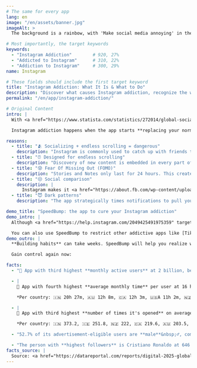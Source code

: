 ```yaml
---
# The same for every app
lang: en
image: "/en/assets/banner.jpg"
imageAlt: >
  The background is a rainbow, with 'Make social media annoying' in the middle using the font Comic Sans, and a badly drawn cat in the top right corner. It references the internet meme 'graphic design is my passion'.

# Most importantly, the target keywords
keywords:
  - "Instagram Addiction"        # 920, 27%
  - "Addicted to Instagram"      # 310, 22%
  - "Addiction to Instagram"     # 300, 29%
name: Instagram

# These fields should include the first target keyword
title: "Instagram Addiction: What It Is & What to Do"
description: "Discover what causes Instagram addiction, recognize the warning signs with our quiz, and learn how to beat the statistics with the app SpeedBump"
permalink: "/en/app/instagram-addiction/"

# Original Content
intro: |
  With <a href="https://www.statista.com/statistics/272014/global-social-networks-ranked-by-number-of-users/" target="_blank">2 billion users worldwide</a>, Instagram is particularly easy to get addicted to. This app can be essential to keep up with your friends and family, but it's too easy to lose track of time.

  Instagram addiction happens when the app starts **replacing your normal activities** like hanging out with friends or enjoying hobbies. It's not black and white; you might be mildly, moderately, or severely hooked.

reasons:
  - title: "🫂 Socializing + endless scrolling = dangerous"
    description: "Instagram is commonly used to catch up with friends through Stories or messages. You might want to say hi to an old friend but get pulled into an hour of scrolling."
  - title: "⏰ Designed for endless scrolling"
    description: "Discovery of new content is embedded in every part of the app: your friends' feed, searching, or even in messages. This makes it easy to forget what you actually wanted to do when opening Instagram."
  - title: "😰 Fear Of Missing Out (FOMO)"
    description: "Stories and Notes only last for 24 hours. This creates an urgency to check the app regularly -- otherwise, you'll miss out!"
  - title: "😒 Social comparison"
    description: |
      Instagram makes it <a href="https://about.fb.com/wp-content/uploads/2021/09/Instagram-Teen-Annotated-Research-Deck-1.pdf" target="_blank">easy to compare yourself</a> with others in unhealthy ways, resulting in body image issues.
  - title: "😈 Dark patterns"
    description: "The app strategically times notifications to pull you back into scrolling. But if you disable them, you might miss out on messages from friends."

demo_title: "SpeedBump: the app to cure your Instagram addiction"
demo_intro: |
  Although <a href="https://help.instagram.com/2049425491975359" target="_blank">Instagram has built-in features to control screen time</a>, they aren't the most effective. Instead, try out the app SpeedBump. It has **no conflicts of interest** and makes it possible to **quit progressively**, as going cold turkey can increase withdrawal symptoms.

  You can also use SpeedBump to restrict other addictive apps like [TikTok](/en/app/tiktok-addiction/), YouTube, or Twitter. Here's how it works:
demo_outro: |
  **Building habits** can take weeks. SpeedBump will help you realize when it's been too long on Instagram, and confirm that it's you who wants to open it and **not muscle memory**.

  Gain control again now:

facts:
  - "🥉 App with third highest **monthly active users** at 2 billion, behind YouTube and Facebook."

  - |
    🏅 App with fourth highest **average monthly time** per user at 16 hours 13 minutes, behind Facebook, YouTube, and TikTok.

    *Per country: 🇮🇳 20h 27m, 🇦🇺 12h 8m, 🇨🇦 12h 3m, 🇺🇸A 11h 2m, 🇳🇿 10h 59m, 🇮🇪 9h 51m, 🇬🇧 8h 56m*

  - |
    🥉 App with third highest **number of times it's opened** on average per month at 331.8, behind TikTok and WhatsApp.

    *Per country: 🇮🇳 373.2, 🇮🇪 251.8, 🇳🇿 222, 🇨🇦 219.6, 🇦🇺 203.5, 🇺🇸 187.1, 🇬🇧 160*

  - "52.7% of its advertisement-eligible users are **male**&nbsp;♂️, compared to 47.3% of **females**&nbsp;♀️."

  - "The person with **highest followers** is Cristiano Ronaldo at 646.8 million."
facts_source: |
  Source: <a href="https://datareportal.com/reports/digital-2025-global-overview-report" target="_blank">DataReportal - Digital 2025: Global Overview Report</a>.
---
```


